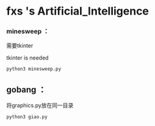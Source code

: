 # fxs 's Artificial_Intelligence



### minesweep ：

 需要tkinter

 tkinter is needed

```bash
python3 minesweep.py
```

## gobang ：

将graphics.py放在同一目录

```bash
python3 giao.py
```




